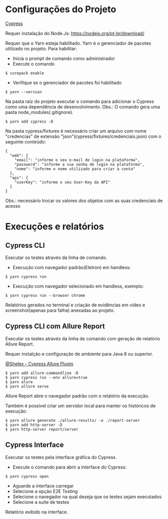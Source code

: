 # Configurações do Projeto

[Cypress](https://www.cypress.io/)

Requer instalação do Node.Js: https://nodejs.org/pt-br/download/

Requer que o Yarn esteja habilitado.
Yarn é o gerenciador de pacotes utilizado no projeto.
Para habilitar:
- Inicia o prompt de comando como administrador
- Execute o comando
```
$ corepack enable
```
- Verifique se o gerenciador de pacotes foi habilitado
```
$ yarn --version
```

Na pasta raiz do projeto executar o comando para adicionar o Cypress como uma dependência de desenvolvimento. 
Obs.: O comando gera uma pasta node_modules(.gitignore).
```
$ yarn add cypress -D
```

Na pasta cypress/fixtures é necessário criar um arquivo com nome "credencias" de extensão "json"(cypress/fixtures/credenciais.json) com o seguinte conteúdo:
```
{
  "web": {
    "email": "informe o seu e-mail de login na plataforma",
    "password": "informe a sua senha de login na plataforma",
    "nome": "informe o nome utilizado para criar a conta"
  },
  "api": {
    "userKey": "informe o seu User-Key da API"
  }
}
```
Obs.: necessário trocar os valores dos objetos com as suas credenciais de acesso


# Execuções e relatórios

## Cypress CLI

Executar os testes através da linha de comando.

- Execução com navegador padrão(Eletron) em handless:
```
$ yarn cypress run
```

- Execução com navegador selecionado em handless, exemplo:
```
$ yarn cypress run --browser chrome
```

Relatórios gerados no terminal e criação de evidências em vídeo e screenshot(apenas para falha) anexadas ao projeto.

## Cypress CLI com Allure Report

Executar os testes através da linha de comando com geração de relatório Allure Report.

Requer instalção e configuração de ambiente para Java 8 ou superior.

[@Shelex - Cypress Allure Plugin](https://github.com/Shelex/cypress-allure-plugin)

```
$ yarn add allure-commandline -D
$ yarn cypress run --env allure=true
$ yarn alure
$ yarn allure serve
```
Allure Report abre o navegador padrão com o relatório da execução.

Também é possível criar um servidor local para manter os históricos de execução:

```
$ yarn allure generate ./allure-results/ -o ./report-server
$ yarn add http-server -D
$ yarn http-server report/server
```

## Cypress Interface

Executar os testes pela interface gráfica do Cypress.

- Execute o comando para abrir a interface do Cypress:
```
$ yarn cypress open
```
- Aguarde a interface carregar
- Selecione a opção E2E Testing
- Selecione o navegador na qual deseja que os testes sejam executados
- Selecione a suite de testes

Relatório exibido na interface.
